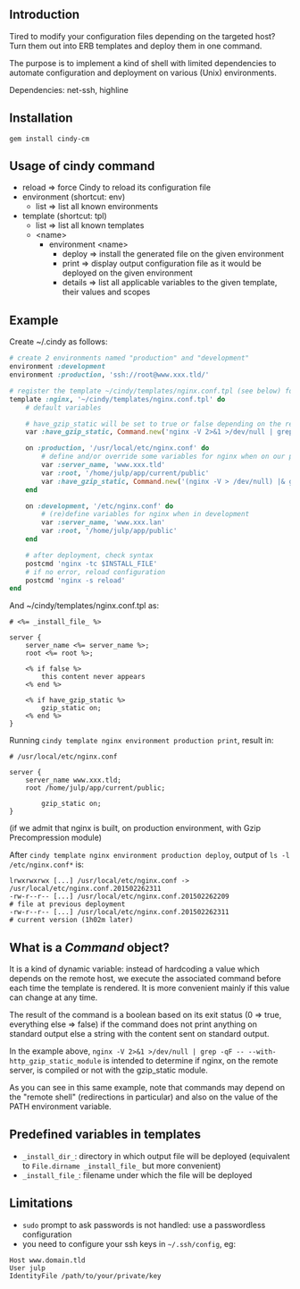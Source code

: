 ## Introduction

Tired to modify your configuration files depending on the targeted host? Turn them out into ERB templates and deploy them in one command.

The purpose is to implement a kind of shell with limited dependencies to automate configuration and deployment on various (Unix) environments.

Dependencies: net-ssh, highline

## Installation

`gem install cindy-cm`

## Usage of cindy command

* reload                        => force Cindy to reload its configuration file
* environment (shortcut: env)
    * list                      => list all known environments
* template (shortcut: tpl)
    * list                      => list all known templates
    * \<name>
        * environment \<name>
            * deploy            => install the generated file on the given environment
            * print             => display output configuration file as it would be deployed on the given environment
            * details           => list all applicable variables to the given template, their values and scopes

## Example

Create ~/.cindy as follows:

```ruby
# create 2 environments named "production" and "development"
environment :development
environment :production, 'ssh://root@www.xxx.tld/'

# register the template ~/cindy/templates/nginx.conf.tpl (see below) for our nginx configuration
template :nginx, '~/cindy/templates/nginx.conf.tpl' do
    # default variables

    # have_gzip_static will be set to true or false depending on the result of the following command
    var :have_gzip_static, Command.new('nginx -V 2>&1 >/dev/null | grep -qF -- --with-http_gzip_static_module') # (ba|k)sh

    on :production, '/usr/local/etc/nginx.conf' do
        # define and/or override some variables for nginx when on our production environment
        var :server_name, 'www.xxx.tld'
        var :root, '/home/julp/app/current/public'
        var :have_gzip_static, Command.new('(nginx -V > /dev/null) |& grep -qF -- --with-http_gzip_static_module') # (t)csh
    end

    on :development, '/etc/nginx.conf' do
        # (re)define variables for nginx when in development
        var :server_name, 'www.xxx.lan'
        var :root, '/home/julp/app/public'
    end

    # after deployment, check syntax
    postcmd 'nginx -tc $INSTALL_FILE'
    # if no error, reload configuration
    postcmd 'nginx -s reload'
end
```

And ~/cindy/templates/nginx.conf.tpl as:

```
# <%= _install_file_ %>

server {
    server_name <%= server_name %>;
    root <%= root %>;

    <% if false %>
        this content never appears
    <% end %>

    <% if have_gzip_static %>
        gzip_static on;
    <% end %>
}
```

Running `cindy template nginx environment production print`, result in:

```
# /usr/local/etc/nginx.conf

server {
    server_name www.xxx.tld;
    root /home/julp/app/current/public;

        gzip_static on;
}
```
(if we admit that nginx is built, on production environment, with Gzip Precompression module)

After `cindy template nginx environment production deploy`, output of `ls -l /etc/nginx.conf*` is:

```
lrwxrwxrwx [...] /usr/local/etc/nginx.conf -> /usr/local/etc/nginx.conf.201502262311
-rw-r--r-- [...] /usr/local/etc/nginx.conf.201502262209                              # file at previous deployment
-rw-r--r-- [...] /usr/local/etc/nginx.conf.201502262311                              # current version (1h02m later)
```

## What is a *Command* object?

It is a kind of dynamic variable: instead of hardcoding a value which depends on the remote host, we execute the associated command before each
time the template is rendered. It is more convenient mainly if this value can change at any time.

The result of the command is a boolean based on its exit status (0 => true, everything else => false) if the command does not print anything on
standard output else a string with the content sent on standard output.

In the example above, `nginx -V 2>&1 >/dev/null | grep -qF -- --with-http_gzip_static_module` is intended to determine if nginx, on the remote
server, is compiled or not with the gzip_static module.

As you can see in this same example, note that commands may depend on the "remote shell" (redirections in particular) and also on the value of the
PATH environment variable.

## Predefined variables in templates

* `_install_dir_`: directory in which output file will be deployed (equivalent to `File.dirname _install_file_` but more convenient)
* `_install_file_`: filename under which the file will be deployed

## Limitations

* `sudo` prompt to ask passwords is not handled: use a passwordless configuration
* you need to configure your ssh keys in `~/.ssh/config`, eg:

```
Host www.domain.tld
User julp
IdentityFile /path/to/your/private/key
```
